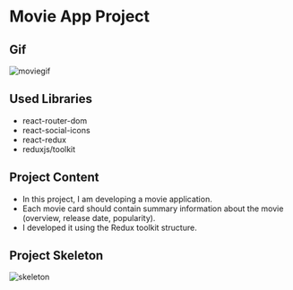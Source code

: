 # Movie App Project

## Gif
![moviegif](https://github.com/Muratmms/react-movie-app/assets/88024817/a6446c83-87f3-47e2-afe8-3a6983c85f0e)

## Used Libraries
- react-router-dom
- react-social-icons
- react-redux
- reduxjs/toolkit

## Project Content
- In this project, I am developing a movie application.
- Each movie card should contain summary information about the movie (overview, release date, popularity).
- I developed it using the Redux toolkit structure.

## Project Skeleton
![skeleton](https://github.com/Muratmms/react-movie-app/assets/88024817/e5c9e674-7e83-4c0f-903f-fe62675a3bc8)
